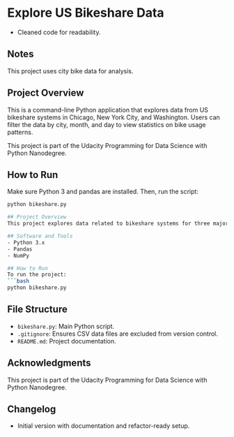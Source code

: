 # Explore US Bikeshare Data
- Cleaned code for readability.
## Notes
This project uses city bike data for analysis.
## Project Overview
This is a command-line Python application that explores data from US bikeshare systems in Chicago, New York City, and Washington. Users can filter the data by city, month, and day to view statistics on bike usage patterns.

This project is part of the Udacity Programming for Data Science with Python Nanodegree.

## How to Run

Make sure Python 3 and pandas are installed. Then, run the script:

```bash
python bikeshare.py

## Project Overview
This project explores data related to bikeshare systems for three major cities in the United States—Chicago, New York City, and Washington. The goal is to understand bikeshare usage patterns based on various user inputs.

## Software and Tools
- Python 3.x
- Pandas
- NumPy

## How to Run
To run the project:
```bash
python bikeshare.py
```

## File Structure
- `bikeshare.py`: Main Python script.
- `.gitignore`: Ensures CSV data files are excluded from version control.
- `README.md`: Project documentation.

## Acknowledgments
This project is part of the Udacity Programming for Data Science with Python Nanodegree.

## Changelog
- Initial version with documentation and refactor-ready setup.
